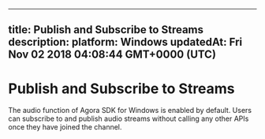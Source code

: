 
---
title: Publish and Subscribe to Streams
description: 
platform: Windows
updatedAt: Fri Nov 02 2018 04:08:44 GMT+0000 (UTC)
---
# Publish and Subscribe to Streams
The audio function of Agora SDK for Windows is enabled by default. Users can subscribe to and publish audio streams without calling any other APIs once they have joined the channel.
